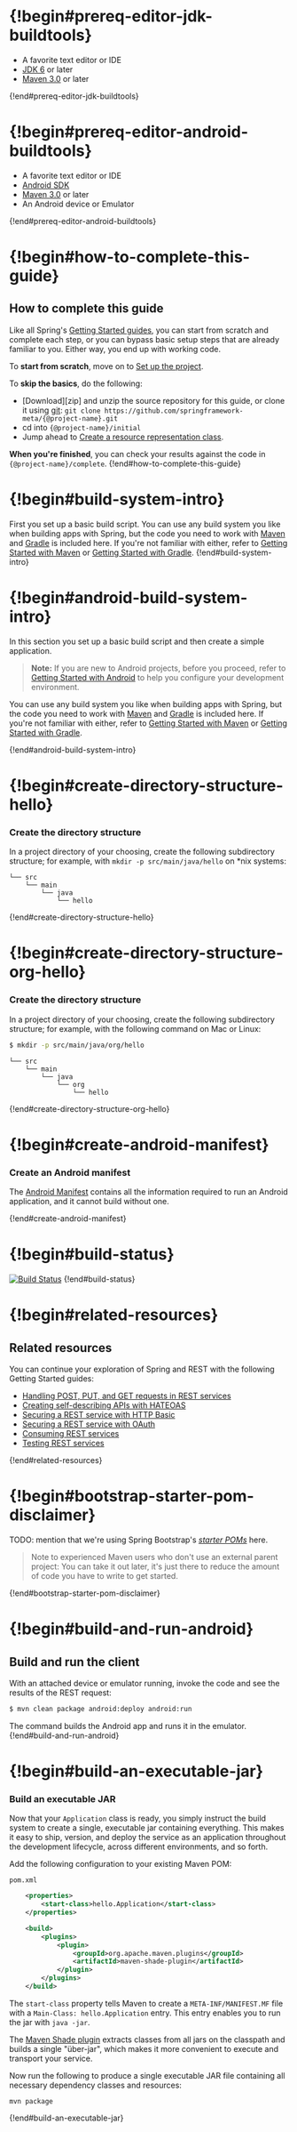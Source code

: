 # {!begin#prereq-editor-jdk-buildtools}
 - A favorite text editor or IDE
 - [JDK 6][jdk] or later
 - [Maven 3.0][mvn] or later

[jdk]: http://www.oracle.com/technetwork/java/javase/downloads/index.html
[mvn]: http://maven.apache.org/download.cgi
{!end#prereq-editor-jdk-buildtools}


# {!begin#prereq-editor-android-buildtools}
 - A favorite text editor or IDE
 - [Android SDK][sdk]
 - [Maven 3.0][mvn] or later
 - An Android device or Emulator

[sdk]: http://developer.android.com/sdk/index.html
[mvn]: http://maven.apache.org/download.cgi
{!end#prereq-editor-android-buildtools}


# {!begin#how-to-complete-this-guide}
How to complete this guide
--------------------------

Like all Spring's [Getting Started guides](/getting-started), you can start from scratch and complete each step, or you can bypass basic setup steps that are already familiar to you. Either way, you end up with working code.

To **start from scratch**, move on to [Set up the project](#scratch).

To **skip the basics**, do the following:

 - [Download][zip] and unzip the source repository for this guide, or clone it using [git](/understanding/git):
`git clone https://github.com/springframework-meta/{@project-name}.git`
 - cd into `{@project-name}/initial`
 - Jump ahead to [Create a resource representation class](#initial).

**When you're finished**, you can check your results against the code in `{@project-name}/complete`.
{!end#how-to-complete-this-guide}


# {!begin#build-system-intro}
First you set up a basic build script. You can use any build system you like when building apps with Spring, but the code you need to work with [Maven](https://maven.apache.org) and [Gradle](http://gradle.org) is included here. If you're not familiar with either, refer to [Getting Started with Maven](../gs-maven/README.md) or [Getting Started with Gradle](../gs-gradle/README.md).
{!end#build-system-intro}


# {!begin#android-build-system-intro}
In this section you set up a basic build script and then create a simple application. 

> **Note:** If you are new to Android projects, before you proceed, refer to [Getting Started with Android](../gs-android/README.md) to help you configure your development environment. 

You can use any build system you like when building apps with Spring, but the code you need to work with [Maven](https://maven.apache.org) and [Gradle](http://gradle.org) is included here. If you're not familiar with either, refer to [Getting Started with Maven](../gs-maven-android/README.md) or [Getting Started with Gradle](../gs-gradle-android/README.md).
 
{!end#android-build-system-intro}


# {!begin#create-directory-structure-hello}
### Create the directory structure

In a project directory of your choosing, create the following subdirectory structure; for example, with `mkdir -p src/main/java/hello` on *nix systems:

    └── src
        └── main
            └── java
                └── hello
{!end#create-directory-structure-hello}


# {!begin#create-directory-structure-org-hello}
### Create the directory structure

In a project directory of your choosing, create the following subdirectory structure; for example, with the following command on Mac or Linux:

```sh
$ mkdir -p src/main/java/org/hello
```

    └── src
        └── main
            └── java
                └── org
                    └── hello
{!end#create-directory-structure-org-hello}

# {!begin#create-android-manifest}
### Create an Android manifest

The [Android Manifest] contains all the information required to run an Android application, and it cannot build without one.

[Android Manifest]: http://developer.android.com/guide/topics/manifest/manifest-intro.html
{!end#create-android-manifest}

# {!begin#build-status}
[![Build Status](https://drone.io/github.com/springframework-meta/{@project-name}/status.png)](https://drone.io/github.com/springframework-meta/{@project-name}/latest)
{!end#build-status}


# {!begin#related-resources}
Related resources
-----------------
You can continue your exploration of Spring and REST with the following Getting Started guides:

* [Handling POST, PUT, and GET requests in REST services](TODO)
* [Creating self-describing APIs with HATEOAS](TODO)
* [Securing a REST service with HTTP Basic](TODO)
* [Securing a REST service with OAuth](TODO)
* [Consuming REST services](https://github.com/springframework-meta/gs-consuming-rest-core/blob/master/README.md)
* [Testing REST services](TODO)
</span>
{!end#related-resources}


# {!begin#bootstrap-starter-pom-disclaimer}
TODO: mention that we're using Spring Bootstrap's [_starter POMs_](../gs-bootstrap-starter) here.

> Note to experienced Maven users who don't use an external parent project: You can take it out later, it's just there to reduce the amount of code you have to write to get started.

{!end#bootstrap-starter-pom-disclaimer}


# {!begin#build-and-run-android}
Build and run the client
------------------------

With an attached device or emulator running, invoke the code and see the results of the REST request:

```sh
$ mvn clean package android:deploy android:run
```

The command builds the Android app and runs it in the emulator.
{!end#build-and-run-android}


# {!begin#build-an-executable-jar}
### Build an executable JAR

Now that your `Application` class is ready, you simply instruct the build system to create a single, executable jar containing everything. This makes it easy to ship, version, and deploy the service as an application throughout the development lifecycle, across different environments, and so forth.

Add the following configuration to your existing Maven POM:

`pom.xml`
```xml
    <properties>
        <start-class>hello.Application</start-class>
    </properties>

    <build>
        <plugins>
            <plugin>
                <groupId>org.apache.maven.plugins</groupId>
                <artifactId>maven-shade-plugin</artifactId>
            </plugin>
        </plugins>
    </build>
```

The `start-class` property tells Maven to create a `META-INF/MANIFEST.MF` file with a `Main-Class: hello.Application` entry. This entry enables you to run the jar with `java -jar`.

The [Maven Shade plugin][maven-shade-plugin] extracts classes from all jars on the classpath and builds a single "über-jar", which makes it more convenient to execute and transport your service.

Now run the following to produce a single executable JAR file containing all necessary dependency classes and resources:

    mvn package

[maven-shade-plugin]: https://maven.apache.org/plugins/maven-shade-plugin
{!end#build-an-executable-jar}
